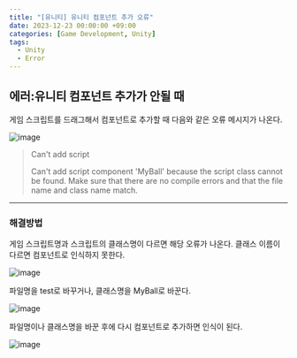 ```yaml
---
title: "[유니티] 유니티 컴포넌트 추가 오류"
date: 2023-12-23 00:00:00 +09:00
categories: [Game Development, Unity]
tags:
  - Unity
  - Error
---
```


## **에러:유니티 컴포넌트 추가가 안될 때**

게임 스크립트를 드래그해서 컴포넌트로 추가할 때 다음와 같은 오류 메시지가 나온다.

![image](https://github.com/doyeonghyun/doyeonghyun.github.io/assets/68155575/d1d64fac-e703-4076-9685-68e300944b48)

> Can't add script
> 
> Can't add script component 'MyBall' because the script class cannot be found.
> Make sure that there are no compile errors and that the file name and class name match.

***

### 해결방법

게임 스크립트명과 스크립트의 클래스명이 다르면 해당 오류가 나온다. 클래스 이름이 다르면 컴포넌트로 인식하지 못한다.

![image](https://github.com/doyeonghyun/doyeonghyun.github.io/assets/68155575/b648a673-9c4f-40ea-a8f1-ad69a30fac5a)

파일명을 test로 바꾸거나, 클래스명을 MyBall로 바꾼다. 

![image](https://github.com/doyeonghyun/doyeonghyun.github.io/assets/68155575/67cacf29-9143-4a30-8ee7-8a8f1dd71ab4)

파일명이나 클래스명을 바꾼 후에 다시 컴포넌트로 추가하면 인식이 된다.

![image](https://github.com/doyeonghyun/doyeonghyun.github.io/assets/68155575/4de7080c-8948-4454-b374-d4ca92abdf79)

